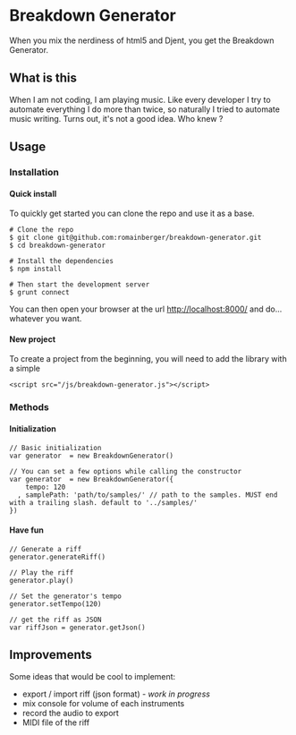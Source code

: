 # Breakdown Generator

When you mix the nerdiness of html5 and Djent, you get the Breakdown Generator.

## What is this

When I am not coding, I am playing music. Like every developer I try to automate everything I do more than twice, so naturally I tried to automate music writing. Turns out, it's not a good idea. Who knew ?

## Usage

### Installation

#### Quick install

To quickly get started you can clone the repo and use it as a base.

    # Clone the repo
    $ git clone git@github.com:romainberger/breakdown-generator.git
    $ cd breakdown-generator

    # Install the dependencies
    $ npm install

    # Then start the development server
    $ grunt connect

You can then open your browser at the url [http://localhost:8000/](http://localhost:8000/) and do... whatever you want.

#### New project

To create a project from the beginning, you will need to add the library with a simple

    <script src="/js/breakdown-generator.js"></script>

### Methods

#### Initialization

    // Basic initialization
    var generator  = new BreakdownGenerator()

    // You can set a few options while calling the constructor
    var generator  = new BreakdownGenerator({
        tempo: 120
      , samplePath: 'path/to/samples/' // path to the samples. MUST end with a trailing slash. default to '../samples/'
    })

#### Have fun

    // Generate a riff
    generator.generateRiff()

    // Play the riff
    generator.play()

    // Set the generator's tempo
    generator.setTempo(120)

    // get the riff as JSON
    var riffJson = generator.getJson()

## Improvements

Some ideas that would be cool to implement:

* export / import riff (json format) - *work in progress*
* mix console for volume of each instruments
* record the audio to export
* MIDI file of the riff
